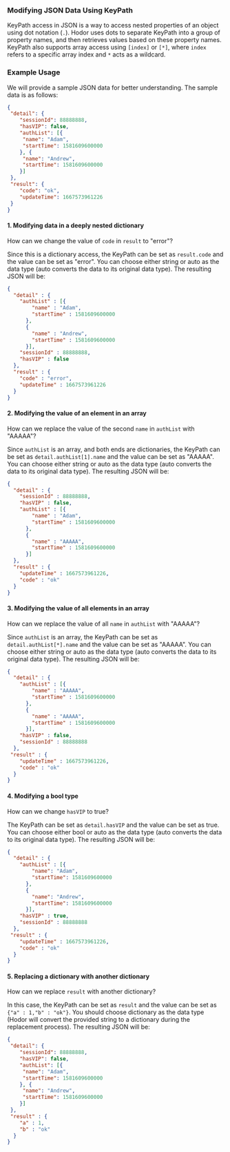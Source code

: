 ### Modifying JSON Data Using KeyPath

KeyPath access in JSON is a way to access nested properties of an object using dot notation (`.`). Hodor uses dots to separate KeyPath into a group of property names, and then retrieves values based on these property names. KeyPath also supports array access using `[index]` or `[*]`, where `index` refers to a specific array index and `*` acts as a wildcard.

### Example Usage
We will provide a sample JSON data for better understanding. The sample data is as follows:

```json
{
 "detail": {
 	"sessionId": 88888888,
 	"hasVIP": false,
 	"authList": [{
 	 "name": "Adam",
 	 "startTime": 1581609600000
 	}, {
 	 "name": "Andrew",
 	 "startTime": 1581609600000
 	}]
 },
 "result": {
 	"code": "ok",
 	"updateTime": 1667573961226
 }
}
```

#### 1. Modifying data in a deeply nested dictionary
How can we change the value of `code` in `result` to "error"?

Since this is a dictionary access, the KeyPath can be set as `result.code` and the value can be set as "error". You can choose either string or auto as the data type (auto converts the data to its original data type). The resulting JSON will be:

```json
{
  "detail" : {
    "authList" : [{
        "name" : "Adam",
        "startTime" : 1581609600000
      },
      {
        "name" : "Andrew",
        "startTime" : 1581609600000
      }],
    "sessionId" : 88888888,
    "hasVIP" : false
  },
  "result" : {
    "code" : "error",
    "updateTime" : 1667573961226
  }
}
```

#### 2. Modifying the value of an element in an array
How can we replace the value of the second `name` in `authList` with "AAAAA"?

Since `authList` is an array, and both ends are dictionaries, the KeyPath can be set as `detail.authList[1].name` and the value can be set as "AAAAA". You can choose either string or auto as the data type (auto converts the data to its original data type). The resulting JSON will be:

```json
{
  "detail" : {
    "sessionId" : 88888888,
    "hasVIP" : false,
    "authList" : [{
        "name" : "Adam",
        "startTime" : 1581609600000
      },
      {
        "name" : "AAAAA",
        "startTime" : 1581609600000
      }]
  },
  "result" : {
    "updateTime" : 1667573961226,
    "code" : "ok"
  }
}
```

#### 3. Modifying the value of all elements in an array
How can we replace the value of all `name` in `authList` with "AAAAA"?

Since `authList` is an array, the KeyPath can be set as `detail.authList[*].name` and the value can be set as "AAAAA". You can choose either string or auto as the data type (auto converts the data to its original data type). The resulting JSON will be:

```json
{
  "detail" : {
    "authList" : [{
        "name" : "AAAAA",
        "startTime" : 1581609600000
      },
      {
        "name" : "AAAAA",
        "startTime" : 1581609600000
      }],
    "hasVIP" : false,
    "sessionId" : 88888888
  },
 "result" : {
    "updateTime" : 1667573961226,
    "code" : "ok"
  }
}
```

#### 4. Modifying a bool type
How can we change `hasVIP` to true?

The KeyPath can be set as `detail.hasVIP` and the value can be set as true. You can choose either bool or auto as the data type (auto converts the data to its original data type). The resulting JSON will be:

```json
{
  "detail" : {
    "authList" : [{
        "name": "Adam",
        "startTime": 1581609600000
      },
      {
        "name": "Andrew",
        "startTime": 1581609600000
      }],
    "hasVIP" : true,
    "sessionId" : 88888888
  },
 "result" : {
    "updateTime" : 1667573961226,
    "code" : "ok"
  }
}
```

#### 5. Replacing a dictionary with another dictionary
How can we replace `result` with another dictionary?

In this case, the KeyPath can be set as `result` and the value can be set as `{"a" : 1,"b" : "ok"}`. You should choose dictionary as the data type (Hodor will convert the provided string to a dictionary during the replacement process). The resulting JSON will be:

```json
{
 "detail": {
 	"sessionId": 88888888,
 	"hasVIP": false,
 	"authList": [{
 	 "name": "Adam",
 	 "startTime": 1581609600000
 	}, {
 	 "name": "Andrew",
 	 "startTime": 1581609600000
 	}]
 },
 "result" : {
    "a" : 1,
    "b" : "ok"
  }
}
```
